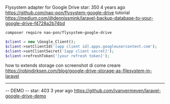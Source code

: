 Flysystem adapter for Google Drive
star: 350
4 years ago
https://github.com/nao-pon/flysystem-google-drive
tutorial 
https://medium.com/@dennissmink/laravel-backup-database-to-your-google-drive-f4728a2b74bd

~~~bash
composer require nao-pon/flysystem-google-drive
~~~

~~~php
$client = new \Google_Client();
$client->setClientId('[app client id].apps.googleusercontent.com');
$client->setClientSecret('[app client secret]');
$client->refreshToken('[your refresh token]');
~~~
how to extends storage  con screenshot di come creare 
https://robindirksen.com/blog/google-drive-storage-as-filesystem-in-laravel


-----------------------------------------------------------------------------------------------
-- DEMO --
star: 403
3 year ago
https://github.com/ivanvermeyen/laravel-google-drive-demo